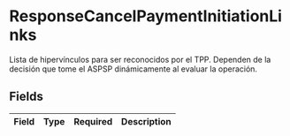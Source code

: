 # ResponseCancelPaymentInitiationLinks

Lista de hipervínculos para ser reconocidos por el TPP. Dependen de la decisión que tome el ASPSP dinámicamente al evaluar la operación. 


## Fields

| Field       | Type        | Required    | Description |
| ----------- | ----------- | ----------- | ----------- |